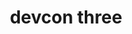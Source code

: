 ﻿---
number: 3
title: devcon three
description: 'Devcon 3 was a celebration held around "Dio de Los Muertos" and Halloween in Cancun, Mexico in November of 2017. It was the largest ever Ethereum gathering at the time, with just under 2000 attending in a year of unprecedented growth in terms of network use, adoption and progress.'
location: 'Cancún, Mexico'
startDate: 2017-11-01
endDate: 2017-11-04
image_1: ../../../static/assets/uploads/editions/devcon-3_1.png
image_2: ../../../static/assets/uploads/editions/devcon-3_2.png
image_3: ../../../static/assets/uploads/editions/devcon-3_2.png
image_title: ../../../static/assets/uploads/editions/devcon-3_title.png
urls:
  - title: Playlist
    url: /archive/playlists/devcon-3/
---
